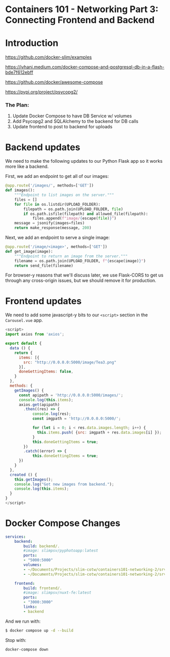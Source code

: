 # Containers 101 - Networking Part 3: Connecting Frontend and Backend

# Introduction
https://github.com/docker-slim/examples

https://ivhani.medium.com/docker-compose-and-postgresql-db-in-a-flash-bde7f612ebff

https://github.com/docker/awesome-compose

https://pypi.org/project/psycopg2/

### The Plan:
1. Update Docker Compose to have DB Service w/ volumes
2. Add Psycopg2 and SQLAlchemy to the backend for DB calls
3. Update frontend to post to backend for uploads

# Backend updates
We need to make the following updates to our Python Flask app so it works more like a backend.

First, we add an endpoint to get all of our images:

```python
@app.route('/images/', methods=['GET'])
def images():
    """Endpoint to list images on the server."""
    files = []
    for file in os.listdir(UPLOAD_FOLDER):
        filepath = os.path.join(UPLOAD_FOLDER, file)
        if os.path.isfile(filepath) and allowed_file(filepath):
            files.append(f"image/{escape(file)}")
    message = jsonify(images=files)
    return make_response(message, 200)
```

Next, we add an endpoint to serve a single image:

```python
@app.route('/image/<image>', methods=['GET'])
def get_image(image):
    """Endpoint to return an image from the server."""
    filename = os.path.join(UPLOAD_FOLDER, f"{escape(image)}")
    return send_file(filename)
```

For browser-y reasons that we'll discuss later, we use Flask-CORS to get us through any cross-origin issues, but we should remove it for production.


# Frontend updates
We need to add some javascript-y bits to our `<script>` section in the `Carousel.vue` app.

```javascript
<script>
import axios from 'axios';

export default {
  data () {
    return {
      items: [{
        src: "http://0.0.0.0:5000/image/Tea3.png"
      }],
      doneGettingItems: false,
    }
  },
  methods: {
    getImages() {
      const apipath = 'http://0.0.0.0:5000/images/';
      console.log(this.items);
      axios.get(apipath)
        .then((res) => {
            console.log(res);
            const imgpath = 'http://0.0.0.0:5000/';

            for (let i = 0; i < res.data.images.length; i++) {
              this.items.push( {src: imgpath + res.data.images[i] });
            }
            this.doneGettingItems = true;
        })
        .catch((error) => {
            this.doneGettingItems = true;
      })
    }
  },
  created () {
    this.getImages();
    console.log("Got new images from backend.");
    console.log(this.items);
  }
}
</script>
```

# Docker Compose Changes

```yaml
services:
    backend:
        build: backend/.
        #image: slimpsv/pyphotoapp:latest
        ports:
        - "5000:5000"
        volumes:
        - ~/Documents/Projects/slim-cotw/containers101-networking-2/srv/photo/images:/app/static/images # should map to S3 bucket or similar
        - ~/Documents/Projects/slim-cotw/containers101-networking-2/srv/photo/data:/app/data # will remove when DB service available

    frontend:
        build: frontend/.
        #image: slimpsv/nuxt-fe:latest
        ports:
        - "3000:3000"
        links:
        - backend
```

And we run with:

```bash
$ docker compose up -d --build
```

Stop with:

```bash
docker-compose down
```
